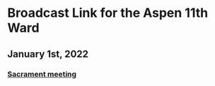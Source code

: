 # Broadcast Link for the Aspen 11th Ward

## January 1st, 2022
### [Sacrament meeting](https://www.youtube.com/watch?v=1nDSgTn7B3M)
